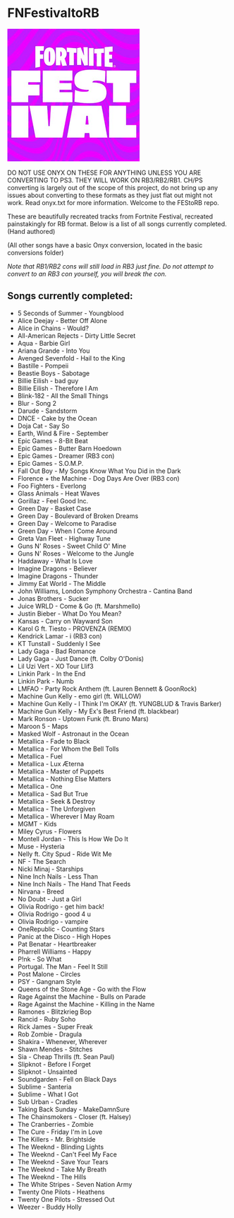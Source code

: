 # FNFestivaltoRB

![FNF](https://github.com/FEStoRB/FNFestivaltoRB/blob/main/FNF.png?raw=true)

DO NOT USE ONYX ON THESE FOR ANYTHING UNLESS YOU ARE CONVERTING TO PS3. THEY WILL WORK ON RB3/RB2/RB1.
CH/PS converting is largely out of the scope of this project, do not bring up any issues about converting to these formats as they just flat out might not work.
Read onyx.txt for more information.
Welcome to the FEStoRB repo.

These are beautifully recreated tracks from Fortnite Festival, recreated painstakingly for RB format.
Below is a list of all songs currently completed. (Hand authored) 

(All other songs have a basic Onyx conversion, located in the basic conversions folder)

*Note that RB1/RB2 cons will still load in RB3 just fine. Do not attempt to convert to an RB3 con yourself, you will break the con.*

## Songs currently completed:
* 5 Seconds of Summer - Youngblood
* Alice Deejay - Better Off Alone
* Alice in Chains - Would?
* All-American Rejects - Dirty Little Secret
* Aqua - Barbie Girl
* Ariana Grande - Into You
* Avenged Sevenfold - Hail to the King
* Bastille - Pompeii
* Beastie Boys - Sabotage
* Billie Eilish - bad guy
* Billie Eilish - Therefore I Am
* Blink-182 - All the Small Things
* Blur - Song 2
* Darude - Sandstorm
* DNCE - Cake by the Ocean
* Doja Cat - Say So
* Earth, Wind & Fire - September
* Epic Games - 8-Bit Beat
* Epic Games - Butter Barn Hoedown
* Epic Games - Dreamer (RB3 con)
* Epic Games - S.O.M.P.
* Fall Out Boy - My Songs Know What You Did in the Dark
* Florence + the Machine - Dog Days Are Over (RB3 con)
* Foo Fighters - Everlong
* Glass Animals - Heat Waves
* Gorillaz - Feel Good Inc.
* Green Day - Basket Case
* Green Day - Boulevard of Broken Dreams
* Green Day - Welcome to Paradise
* Green Day - When I Come Around
* Greta Van Fleet - Highway Tune
* Guns N' Roses - Sweet Child O' Mine
* Guns N' Roses - Welcome to the Jungle
* Haddaway - What Is Love
* Imagine Dragons - Believer
* Imagine Dragons - Thunder
* Jimmy Eat World - The Middle
* John Williams, London Symphony Orchestra - Cantina Band
* Jonas Brothers - Sucker
* Juice WRLD - Come & Go (ft. Marshmello)
* Justin Bieber - What Do You Mean?
* Kansas - Carry on Wayward Son
* Karol G ft. Tiesto - PROVENZA (REMIX)
* Kendrick Lamar - i (RB3 con)
* KT Tunstall - Suddenly I See
* Lady Gaga - Bad Romance
* Lady Gaga - Just Dance (ft. Colby O'Donis)
* Lil Uzi Vert - XO Tour Llif3
* Linkin Park - In the End
* Linkin Park - Numb
* LMFAO - Party Rock Anthem (ft. Lauren Bennett & GoonRock)
* Machine Gun Kelly - emo girl (ft. WILLOW)
* Machine Gun Kelly - I Think I'm OKAY (ft. YUNGBLUD & Travis Barker)
* Machine Gun Kelly - My Ex's Best Friend (ft. blackbear)
* Mark Ronson - Uptown Funk (ft. Bruno Mars)
* Maroon 5 - Maps
* Masked Wolf - Astronaut in the Ocean
* Metallica - Fade to Black
* Metallica - For Whom the Bell Tolls
* Metallica - Fuel
* Metallica - Lux Æterna
* Metallica - Master of Puppets
* Metallica - Nothing Else Matters
* Metallica - One
* Metallica - Sad But True
* Metallica - Seek & Destroy
* Metallica - The Unforgiven
* Metallica - Wherever I May Roam
* MGMT - Kids
* Miley Cyrus - Flowers
* Montell Jordan - This Is How We Do It
* Muse - Hysteria
* Nelly ft. City Spud - Ride Wit Me
* NF - The Search
* Nicki Minaj - Starships
* Nine Inch Nails - Less Than
* Nine Inch Nails - The Hand That Feeds
* Nirvana - Breed
* No Doubt - Just a Girl
* Olivia Rodrigo - get him back!
* Olivia Rodrigo - good 4 u
* Olivia Rodrigo - vampire
* OneRepublic - Counting Stars
* Panic at the Disco - High Hopes
* Pat Benatar - Heartbreaker
* Pharrell Williams - Happy
* P!nk - So What
* Portugal. The Man - Feel It Still
* Post Malone - Circles
* PSY - Gangnam Style
* Queens of the Stone Age - Go with the Flow
* Rage Against the Machine - Bulls on Parade
* Rage Against the Machine - Killing in the Name
* Ramones - Blitzkrieg Bop
* Rancid - Ruby Soho
* Rick James - Super Freak
* Rob Zombie - Dragula
* Shakira - Whenever, Wherever
* Shawn Mendes - Stitches
* Sia - Cheap Thrills (ft. Sean Paul)
* Slipknot - Before I Forget
* Slipknot - Unsainted
* Soundgarden - Fell on Black Days
* Sublime - Santeria
* Sublime - What I Got
* Sub Urban - Cradles
* Taking Back Sunday - MakeDamnSure
* The Chainsmokers - Closer (ft. Halsey)
* The Cranberries - Zombie
* The Cure - Friday I'm in Love
* The Killers - Mr. Brightside
* The Weeknd - Blinding Lights
* The Weeknd - Can't Feel My Face
* The Weeknd - Save Your Tears
* The Weeknd - Take My Breath
* The Weeknd - The Hills
* The White Stripes - Seven Nation Army
* Twenty One Pilots - Heathens
* Twenty One Pilots - Stressed Out
* Weezer - Buddy Holly
